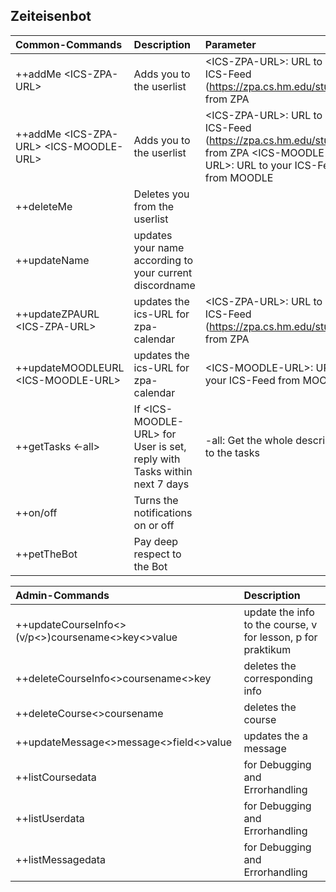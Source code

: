 ## Zeiteisenbot

| Common-Commands        | Description | Parameter  |
| :------------- |:-------------|:-----|
| ++addMe \<ICS-ZPA-URL>   | Adds you to the userlist | \<ICS-ZPA-URL>: URL to your ICS-Feed (https://zpa.cs.hm.edu/student/) from ZPA |
| ++addMe \<ICS-ZPA-URL> \<ICS-MOODLE-URL>    | Adds you to the userlist | \<ICS-ZPA-URL>: URL to your ICS-Feed (https://zpa.cs.hm.edu/student/) from ZPA \<ICS-MOODLE-URL>: URL to your ICS-Feed from MOODLE|
| ++deleteMe      | Deletes you from the userlist      |    |
| ++updateName | updates your name according to your current discordname      |     |
| ++updateZPAURL \<ICS-ZPA-URL> | updates the ics-URL for zpa-calendar     |    \<ICS-ZPA-URL>: URL to your ICS-Feed (https://zpa.cs.hm.edu/student/) from ZPA |
| ++updateMOODLEURL \<ICS-MOODLE-URL> | updates the ics-URL for zpa-calendar     |    \<ICS-MOODLE-URL>: URL to your ICS-Feed from MOODLE |
| ++getTasks <-all>| If \<ICS-MOODLE-URL> for User is set, reply with Tasks within next 7 days      | -all: Get the whole description to the tasks   |
| ++on/off | Turns the notifications on or off     |     |
| ++petTheBot | Pay deep respect to the Bot      |     |

| Admin-Commands        | Description | 
| :------------- |:-------------|
| ++updateCourseInfo\<>(v/p<>)coursename\<>key\<>value    | update the info to the course, v for lesson, p for praktikum| 
| ++deleteCourseInfo\<>coursename\<>key      | deletes the corresponding info      |
| ++deleteCourse\<>coursename | deletes the course      | 
| ++updateMessage\<>message\<>field<>value | updates the a message    | 
| ++listCoursedata | for Debugging and Errorhandling     | 
| ++listUserdata | for Debugging and Errorhandling      | 
| ++listMessagedata | for Debugging and Errorhandling      |
